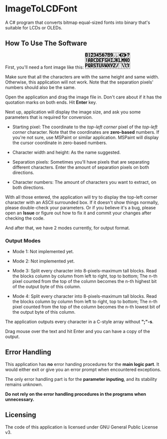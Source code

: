 # ImageToLCDFont
A C# program that converts bitmap equal-sized fonts into binary that's suitable for LCDs or OLEDs.

## How To Use The Software

First, you'll need a font image like this:
![Example font. You can have experiments with it.](DemonstrationImages/ExampleFontImage.png)

Make sure that all the characters are with the same height and same width. Otherwise, this application will not work. Note that the separation pixels' numbers should also be the same.

Open the application and drag the image file in. Don't care about if it has the quotation marks on both ends. Hit **Enter** key.

Next up, application will display the image size, and ask you some parameters that is required for conversion.

* Starting pixel: The coordinate to the *top-left corner* pixel of the *top-left corner* character. Note that the coordinates are **zero-based** numbers. If you're not sure, use MSPaint or similar application. MSPaint will display the cursor coordinate in zero-based numbers.

* Character width and height: As the name suggested.

* Separation pixels: Sometimes you'll have pixels that are separating different characters. Enter the amount of separation pixels on both directions.
* Character numbers: The amount of characters you want to extract, on both directions.

With all those entered, the application will try to display the top-left corner character with an ASCII surrounded box. If it doesn't show things normally, please double-check your parameters. Or if you believe it's a bug, please open an **Issue** or figure out how to fix it and commit your changes after checking the code.

And after that, we have 2 modes currently, for output format.
### Output Modes
* Mode 1: Not implemented yet.

* Mode 2: Not implemented yet.

* Mode 3: Split every character into 8-pixels-maximum tall blocks. Read the blocks column by column from left to right, top to bottom; The n-th pixel counted from the top of the column becomes the n-th highest bit of the output byte of this column.

* Mode 4: Split every character into 8-pixels-maximum tall blocks. Read the blocks column by column from left to right, top to bottom; The n-th pixel counted from the top of the column becomes the n-th lowest bit of the output byte of this column.

The application outputs every character in a C-style array without **";"-s**.

Drag mouse over the text and hit Enter and you can have a copy of the output.

## Error Handling

This application has **no** error handing procedures for the **main logic part**. It would either exit or give you an error prompt when encountered exceptions.

The only error handling part is for the **parameter inputing**, and its stability remains unknown. 

**Do not rely on the error handling procedures in the programs when unnecessary.**

## Licensing

The code of this application is licensed under GNU General Public License v3.
